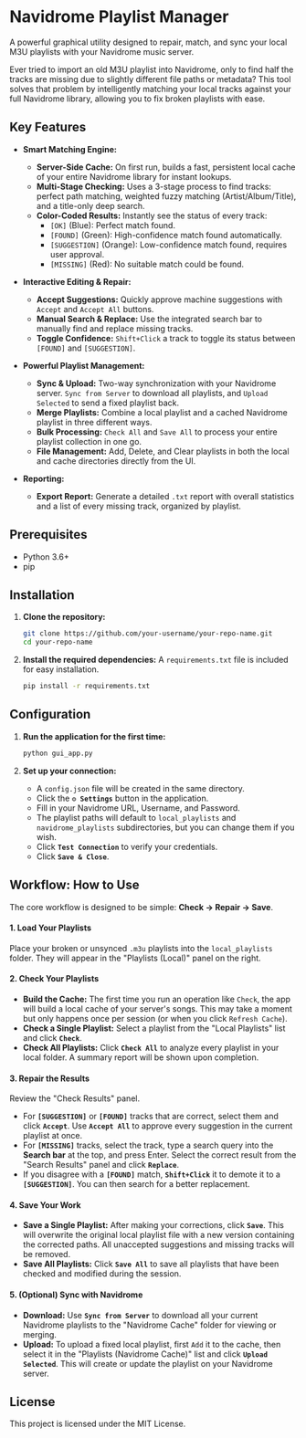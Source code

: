 # Navidrome Playlist Manager
A powerful graphical utility designed to repair, match, and sync your local M3U playlists with your Navidrome music server.

Ever tried to import an old M3U playlist into Navidrome, only to find half the tracks are missing due to slightly different file paths or metadata? This tool solves that problem by intelligently matching your local tracks against your full Navidrome library, allowing you to fix broken playlists with ease.


## Key Features

*   **Smart Matching Engine:**
    *   **Server-Side Cache:** On first run, builds a fast, persistent local cache of your entire Navidrome library for instant lookups.
    *   **Multi-Stage Checking:** Uses a 3-stage process to find tracks: perfect path matching, weighted fuzzy matching (Artist/Album/Title), and a title-only deep search.
    *   **Color-Coded Results:** Instantly see the status of every track:
        *   `[OK]` (Blue): Perfect match found.
        *   `[FOUND]` (Green): High-confidence match found automatically.
        *   `[SUGGESTION]` (Orange): Low-confidence match found, requires user approval.
        *   `[MISSING]` (Red): No suitable match could be found.

*   **Interactive Editing & Repair:**
    *   **Accept Suggestions:** Quickly approve machine suggestions with `Accept` and `Accept All` buttons.
    *   **Manual Search & Replace:** Use the integrated search bar to manually find and replace missing tracks.
    *   **Toggle Confidence:** `Shift+Click` a track to toggle its status between `[FOUND]` and `[SUGGESTION]`.

*   **Powerful Playlist Management:**
    *   **Sync & Upload:** Two-way synchronization with your Navidrome server. `Sync from Server` to download all playlists, and `Upload Selected` to send a fixed playlist back.
    *   **Merge Playlists:** Combine a local playlist and a cached Navidrome playlist in three different ways.
    *   **Bulk Processing:** `Check All` and `Save All` to process your entire playlist collection in one go.
    *   **File Management:** Add, Delete, and Clear playlists in both the local and cache directories directly from the UI.

*   **Reporting:**
    *   **Export Report:** Generate a detailed `.txt` report with overall statistics and a list of every missing track, organized by playlist.

## Prerequisites

*   Python 3.6+
*   pip

## Installation

1.  **Clone the repository:**
    ```bash
    git clone https://github.com/your-username/your-repo-name.git
    cd your-repo-name
    ```

2.  **Install the required dependencies:**
    A `requirements.txt` file is included for easy installation.
    ```bash
    pip install -r requirements.txt
    ```

## Configuration

1.  **Run the application for the first time:**
    ```bash
    python gui_app.py
    ```

2.  **Set up your connection:**
    *   A `config.json` file will be created in the same directory.
    *   Click the **`⚙️ Settings`** button in the application.
    *   Fill in your Navidrome URL, Username, and Password.
    *   The playlist paths will default to `local_playlists` and `navidrome_playlists` subdirectories, but you can change them if you wish.
    *   Click **`Test Connection`** to verify your credentials.
    *   Click **`Save & Close`**.

## Workflow: How to Use

The core workflow is designed to be simple: **Check -> Repair -> Save**.

#### 1. Load Your Playlists
Place your broken or unsynced `.m3u` playlists into the `local_playlists` folder. They will appear in the "Playlists (Local)" panel on the right.

#### 2. Check Your Playlists
*   **Build the Cache:** The first time you run an operation like `Check`, the app will build a local cache of your server's songs. This may take a moment but only happens once per session (or when you click `Refresh Cache`).
*   **Check a Single Playlist:** Select a playlist from the "Local Playlists" list and click **`Check`**.
*   **Check All Playlists:** Click **`Check All`** to analyze every playlist in your local folder. A summary report will be shown upon completion.

#### 3. Repair the Results
Review the "Check Results" panel.
*   For **`[SUGGESTION]`** or **`[FOUND]`** tracks that are correct, select them and click **`Accept`**. Use **`Accept All`** to approve every suggestion in the current playlist at once.
*   For **`[MISSING]`** tracks, select the track, type a search query into the **Search bar** at the top, and press Enter. Select the correct result from the "Search Results" panel and click **`Replace`**.
*   If you disagree with a **`[FOUND]`** match, **`Shift+Click`** it to demote it to a **`[SUGGESTION]`**. You can then search for a better replacement.

#### 4. Save Your Work
*   **Save a Single Playlist:** After making your corrections, click **`Save`**. This will overwrite the original local playlist file with a new version containing the corrected paths. All unaccepted suggestions and missing tracks will be removed.
*   **Save All Playlists:** Click **`Save All`** to save all playlists that have been checked and modified during the session.

#### 5. (Optional) Sync with Navidrome
*   **Download:** Use **`Sync from Server`** to download all your current Navidrome playlists to the "Navidrome Cache" folder for viewing or merging.
*   **Upload:** To upload a fixed local playlist, first `Add` it to the cache, then select it in the "Playlists (Navidrome Cache)" list and click **`Upload Selected`**. This will create or update the playlist on your Navidrome server.

## License

This project is licensed under the MIT License.
